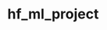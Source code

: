 ---
title: hf_ml_project
emoji: 🏠
colorFrom: red
colorTo: blue
sdk: gradio
app_file: app.py
pinned: false
---